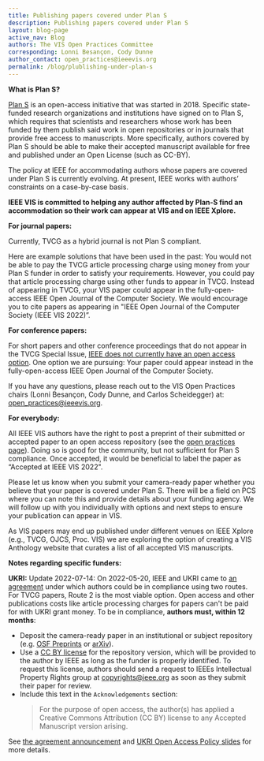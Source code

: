 ```yaml
---
title: Publishing papers covered under Plan S 
description: Publishing papers covered under Plan S 
layout: blog-page
active_nav: Blog
authors: The VIS Open Practices Committee
corresponding: Lonni Besançon, Cody Dunne
author_contact: open_practices@ieeevis.org
permalink: /blog/plublishing-under-plan-s
---
```


**What is Plan S?**

[Plan S](https://www.coalition-s.org/faq-theme/publication-fees-costs-prices-business-models/) is an open-access initiative that was started in 2018. Specific state-funded research organizations and institutions have signed on to Plan S, which requires that scientists and researchers whose work has been funded by them publish said work in open repositories or in journals that provide free access to manuscripts. More specifically, authors covered by Plan S should be able to make their accepted manuscript available for free and published under an Open License (such as CC-BY). 

The policy at IEEE for accommodating authors whose papers are covered under Plan S is currently evolving. At present, IEEE works with authors’ constraints on a case-by-case basis. 

**IEEE VIS is committed to helping any author affected by Plan-S find an accommodation so their work can appear at VIS and on IEEE Xplore.**

**For journal papers:**

Currently, TVCG as a hybrid journal is not Plan S compliant.

Here are example solutions that have been used in the past:
You would not be able to pay the TVCG article processing charge using money from your Plan S funder in order to satisfy your requirements. However, you could pay that article processing charge using other funds to appear in TVCG.
Instead of appearing in TVCG, your VIS paper could appear in the fully-open-access IEEE Open Journal of the Computer Society. We would encourage you to cite papers as appearing in "IEEE Open Journal of the Computer Society (IEEE VIS 2022)”.

**For conference papers:**

For short papers and other conference proceedings that do not appear in the TVCG Special Issue, [IEEE does not currently have an open access option](https://www.ieee.org/content/dam/ieee-org/ieee/web/org/pubs/author_version_faq.pdf). One option we are pursuing:
Your paper could appear instead in the fully-open-access IEEE Open Journal of the Computer Society.

If you have any questions, please reach out to the VIS Open Practices chairs (Lonni Besançon, Cody Dunne, and Carlos Scheidegger) at: [open_practices@ieeevis.org](mailto:open_practices@ieeevis.org).

**For everybody:**

All IEEE VIS authors have the right to post a preprint of their submitted or accepted paper to an open access repository (see the [open practices page](http://ieeevis.org/year/2022/info/open-practices/open-practices)). Doing so is good for the community, but not sufficient for Plan S compliance. Once accepted, it would be beneficial to label the paper as “Accepted at IEEE VIS 2022".

Please let us know when you submit your camera-ready paper whether you believe that your paper is covered under Plan S. There will be a field on PCS where you can note this and provide details about your funding agency. We will follow up with you individually with options and next steps to ensure your publication can appear in VIS.

As VIS papers may end up published under different venues on IEEE Xplore (e.g., TVCG, OJCS, Proc. VIS) we are exploring the option of creating a VIS Anthology website that curates a list of all accepted VIS manuscripts.

**Notes regarding specific funders:**

**UKRI:** Update 2022-07-14: On 2022-05-20, IEEE and UKRI came to [an agreement](https://open.ieee.org/ieee-compliance-with-ukri/) under which authors could be in compliance using two routes. For TVCG papers, Route 2 is the most viable option. Open access and other publications costs like article processing charges for papers can't be paid for with UKRI grant money. To be in compliance, **authors must, within 12 months**:
* Deposit the camera-ready paper in an institutional or subject repository (e.g. [OSF Preprints](https://osf.io/preprints/) or [arXiv](https://arxiv.org/)).
* Use a [CC BY license](https://creativecommons.org/licenses/by/4.0/) for the repository version, which will be provided to the author by IEEE as long as the funder is properly identified. To request this license, authors should send a request to IEEEs Intellectual Property Rights group at copyrights@ieee.org as soon as they submit their paper for review.
* Include this text in the `Acknowledgements` section:
     > For the purpose of open access, the author(s) has applied a Creative Commons Attribution (CC BY) license to any Accepted Manuscript version arising.

See [the agreement announcement](https://open.ieee.org/ieee-compliance-with-ukri/) and [UKRI Open Access Policy slides](https://www.ukri.org/wp-content/uploads/2022/02/UKRI-090222-UKRIOpenAccessPolicy-InformationPack.pdf) for more details.